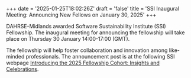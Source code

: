 +++
date = '2025-01-25T18:02:26Z'
draft = 'false'
title = 'SSI Inaugural Meeting: Announcing New Fellows on January 30, 2025'
+++

DAHRSE-Midlands awarded Software Sustainability Institute (SSI) Fellowship. The inaugural meeting for announcing the fellowship will take place on Thursday 30 January 14:00-17:00 (GMT).
		
The fellowship will help foster collaboration and innovation among like-minded professionals. The announcement post is at the following SSI webpage [Introducing the 2025 Fellowship Cohort: Insights and Celebrations](https://www.software.ac.uk/news/introducing-2025-fellowship-cohort-insights-and-celebrations).

